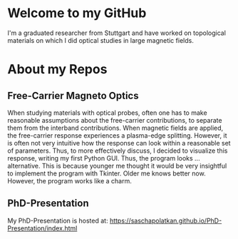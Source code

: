 # Welcome to my GitHub
I'm a graduated researcher from Stuttgart and have worked on topological materials on which I did optical studies in large magnetic fields. 

# About my Repos
## Free-Carrier Magneto Optics
When studying materials with optical probes, often one has to make reasonable assumptions about the free-carrier contributions, to separate them from the interband contributions. When magnetic fields are applied, the free-carrier response experiences a plasma-edge splitting. However, it is often not very intuitive how the response can look within a reasonable set of parameters. Thus, to more effectively discuss, I decided to visualize this response, writing my first Python GUI. Thus, the program looks ... alternative. This is because younger me thought it would be very insightful to implement the program with Tkinter. Older me knows better now. However, the program works like a charm.

## PhD-Presentation
My PhD-Presentation is hosted at: https://saschapolatkan.github.io/PhD-Presentation/index.html

<!--
**SaschaPolatkan/SaschaPolatkan** is a ✨ _special_ ✨ repository because its `README.md` (this file) appears on your GitHub profile.

Here are some ideas to get you started:

- 🔭 I’m currently working on ...
- 🌱 I’m currently learning ...
- 👯 I’m looking to collaborate on ...
- 🤔 I’m looking for help with ...
- 💬 Ask me about ...
- 📫 How to reach me: ...
- 😄 Pronouns: ...
- ⚡ Fun fact: ...
-->
